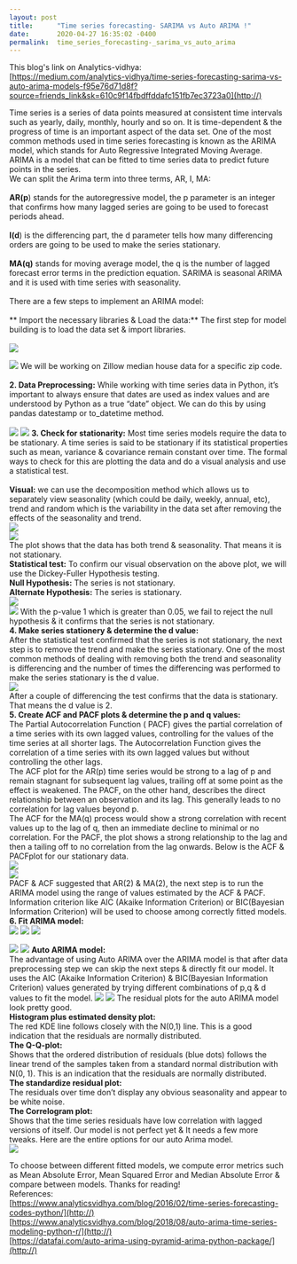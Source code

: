 ```yaml
---
layout: post
title:      "Time series forecasting- SARIMA vs Auto ARIMA !"
date:       2020-04-27 16:35:02 -0400
permalink:  time_series_forecasting-_sarima_vs_auto_arima
---
```


This blog's link on Analytics-vidhya:<br>
[https://medium.com/analytics-vidhya/time-series-forecasting-sarima-vs-auto-arima-models-f95e76d71d8f?source=friends_link&sk=610c9f14fbdffddafc151fb7ec3723a0](http://)<br>

Time series is a series of data points measured at consistent time intervals such as yearly, daily, monthly, hourly and so on. It is time-dependent & the progress of time is an important aspect of the data set. One of the most common methods used in time series forecasting is known as the ARIMA model, which stands for Auto Regressive Integrated Moving Average. ARIMA is a model that can be fitted to time series data to predict future points in the series.<br>
We can split the Arima term into three terms, AR, I, MA:<br><br>
**AR(p**) stands for the autoregressive model, the p parameter is an integer that confirms how many lagged series are going to be used to forecast periods ahead.<br><br>
**I(d**) is the differencing part, the d parameter tells how many differencing orders are going to be used to make the series stationary.<br><br>
**MA(q)** stands for moving average model, the q is the number of lagged forecast error terms in the prediction equation. SARIMA is seasonal ARIMA and it is used with time series with seasonality.<br><br>
There are a few steps to implement an ARIMA model:<br><br>
** Import the necessary libraries & Load the data:** The first step for model building is to load the data set & import libraries.<br><br>
![](https://miro.medium.com/max/875/0*HJd2VNx9PrZx77Go)<br>

![](https://user-images.githubusercontent.com/23279623/80418789-ee775200-88a5-11ea-81ea-c3a0ca94e2f1.png)
We will be working on Zillow median house data for a specific zip code.<br><br>
**2. Data Preprocessing:** While working with time series data in Python, it’s important to always ensure that dates are used as index values and are understood by Python as a true “date” object. We can do this by using pandas datestamp or to_datetime method.<br><br>
![](https://user-images.githubusercontent.com/23279623/80419515-48c4e280-88a7-11ea-8612-a669c64eca64.png)
![](https://user-images.githubusercontent.com/23279623/80511004-84b08400-8949-11ea-8863-834ce5cd2cf4.png)
**3. Check for stationarity:** Most time series models require the data to be stationary. A time series is said to be stationary if its statistical properties such as mean, variance & covariance remain constant over time. The formal ways to check for this are plotting the data and do a visual analysis and use a statistical test.<br><br>
**Visual:** we can use the decomposition method which allows us to separately view seasonality (which could be daily, weekly, annual, etc), trend and random which is the variability in the data set after removing the effects of the seasonality and trend.<br>
![](https://user-images.githubusercontent.com/23279623/80501948-0e5a5480-893e-11ea-8f66-0bfdb9f3d4d7.png)<br>
![](https://user-images.githubusercontent.com/23279623/80502086-377ae500-893e-11ea-84f8-61904f49b3c8.png)<br>
The plot shows that the data has both trend & seasonality. That means it is not stationary.<br>
**Statistical test:** To confirm our visual observation on the above plot, we will use the Dickey-Fuller Hypothesis testing.<br>
**Null Hypothesis:** The series is not stationary.<br>
**Alternate Hypothesis:** The series is stationary.<br>
![](https://user-images.githubusercontent.com/23279623/80502792-0f3fb600-893f-11ea-800a-52d11b5fdcfd.png)<br>
![](https://user-images.githubusercontent.com/23279623/80502906-31d1cf00-893f-11ea-889d-091c28134f31.png)
With the p-value 1 which is greater than 0.05, we fail to reject the null hypothesis & it confirms that the series is not stationary.<br>
**4. Make series stationery & determine the d value:**<br>
 After the statistical test confirmed that the series is not stationary, the next step is to remove the trend and make the series stationary. One of the most common methods of dealing with removing both the trend and seasonality is differencing and the number of times the differencing was performed to make the series stationary is the d value.<br>
 ![](https://user-images.githubusercontent.com/23279623/80503180-84ab8680-893f-11ea-9dc8-7856d32d8bde.png) <br>
 After a couple of differencing the test confirms that the data is stationary. That means the d value is 2.<br>
**5. Create ACF and PACF plots & determine the p and q values:** <br>
The Partial Autocorrelation Function ( PACF) gives the partial correlation of a time series with its own lagged values, controlling for the values of the time series at all shorter lags. The Autocorrelation Function gives the correlation of a time series with its own lagged values but without controlling the other lags.<br>
The ACF plot for the AR(p) time series would be strong to a lag of p and remain stagnant for subsequent lag values, trailing off at some point as the effect is weakened. The PACF, on the other hand, describes the direct relationship between an observation and its lag. This generally leads to no correlation for lag values beyond p.<br>
The ACF for the MA(q) process would show a strong correlation with recent values up to the lag of q, then an immediate decline to minimal or no correlation. For the PACF, the plot shows a strong relationship to the lag and then a tailing off to no correlation from the lag onwards. Below is the ACF & PACFplot for our stationary data.<br>
![](https://user-images.githubusercontent.com/23279623/80503444-dc49f200-893f-11ea-8308-d60f1104c7b5.png)<br>
![](https://user-images.githubusercontent.com/23279623/80503520-faafed80-893f-11ea-8426-21033ca2c2e4.png)<br>
PACF & ACF suggested that AR(2) & MA(2), the next step is to run the ARIMA model using the range of values estimated by the ACF & PACF. Information criterion like AIC (Akaike Information Criterion) or BIC(Bayesian Information Criterion) will be used to choose among correctly fitted models.<br>
**6. Fit ARIMA model:**<br>
![](https://user-images.githubusercontent.com/23279623/80509194-123ea480-8947-11ea-9254-cce8401a75b1.png) 
![](https://user-images.githubusercontent.com/23279623/80509319-41551600-8947-11ea-8431-673d4c6b6b57.png)
![](https://user-images.githubusercontent.com/23279623/80509393-5b8ef400-8947-11ea-8c2d-68c050a0069b.png)

![](https://user-images.githubusercontent.com/23279623/80509491-7fead080-8947-11ea-9f68-f775663ae515.png)
![](https://user-images.githubusercontent.com/23279623/80509573-9a24ae80-8947-11ea-8cee-729f6f27f4d5.png)
**Auto ARIMA model:** <br>
The advantage of using Auto ARIMA over the ARIMA model is that after data preprocessing step we can skip the next steps & directly fit our model. It uses the AIC (Akaike Information Criterion) & BIC(Bayesian Information Criterion) values generated by trying different combinations of p,q & d values to fit the model.
![](https://user-images.githubusercontent.com/23279623/80509965-14edc980-8948-11ea-966a-f8c1aac71ec0.png)
![](https://user-images.githubusercontent.com/23279623/80510059-3484f200-8948-11ea-8adb-4c650ae9543b.png)
The residual plots for the auto ARIMA model look pretty good.<br>
**Histogram plus estimated density plot:** <br>
The red KDE line follows closely with the N(0,1) line. This is a good indication that the residuals are normally distributed.<br>
**The Q-Q-plot:** <br>
Shows that the ordered distribution of residuals (blue dots) follows the linear trend of the samples taken from a standard normal distribution with N(0, 1). This is an indication that the residuals are normally distributed.<br>
**The standardize residual plot:** <br>
The residuals over time don’t display any obvious seasonality and appear to be white noise.<br>
**The Correlogram plot:**<br>
Shows that the time series residuals have low correlation with lagged versions of itself.
Our model is not perfect yet & It needs a few more tweaks.
Here are the entire options for our auto Arima model.<br>
![](https://user-images.githubusercontent.com/23279623/80510355-99d8e300-8948-11ea-9c66-27ca2a5c8fdc.png)

To choose between different fitted models, we compute error metrics such as Mean Absolute Error, Mean Squared Error and Median Absolute Error & compare between models.
Thanks for reading!<br>
References:<br>
[https://www.analyticsvidhya.com/blog/2016/02/time-series-forecasting-codes-python/](http://)<br>
[https://www.analyticsvidhya.com/blog/2018/08/auto-arima-time-series-modeling-python-r/](http://)<br>
[https://datafai.com/auto-arima-using-pyramid-arima-python-package/](http://)

